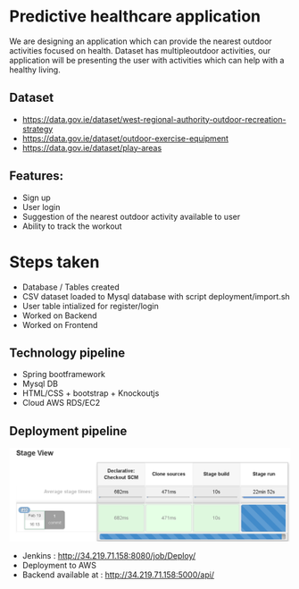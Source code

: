 # Predictive healthcare application

We are designing an application which can provide the nearest outdoor activities focused on health. Dataset has multipleoutdoor activities, our application will be presenting the user with activities which can help with a healthy living. 

## Dataset

* https://data.gov.ie/dataset/west-regional-authority-outdoor-recreation-strategy
* https://data.gov.ie/dataset/outdoor-exercise-equipment
* https://data.gov.ie/dataset/play-areas

## Features: 

* Sign up
* User login 
* Suggestion of the nearest outdoor activity available to user
* Ability to track the workout

# Steps taken

* Database / Tables created 
* CSV dataset loaded to Mysql database with script deployment/import.sh
* User table intialized for register/login
* Worked on Backend 
* Worked on Frontend 

## Technology pipeline

* Spring bootframework
* Mysql DB  
* HTML/CSS + bootstrap + Knockoutjs
* Cloud AWS RDS/EC2

## Deployment pipeline 

![Image description](img/jenkins.png)

* Jenkins : http://34.219.71.158:8080/job/Deploy/ 
* Deployment to AWS
* Backend available at : http://34.219.71.158:5000/api/
